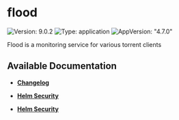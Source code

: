 # flood

![Version: 9.0.2](https://img.shields.io/badge/Version-9.0.2-informational?style=flat-square) ![Type: application](https://img.shields.io/badge/Type-application-informational?style=flat-square) ![AppVersion: "4.7.0"](https://img.shields.io/badge/AppVersion-"4.7.0"-informational?style=flat-square)

Flood is a monitoring service for various torrent clients

## Available Documentation

- [**Changelog**](CHANGELOG)

- [**Helm Security**](container-security)

- [**Helm Security**](helm-security)

